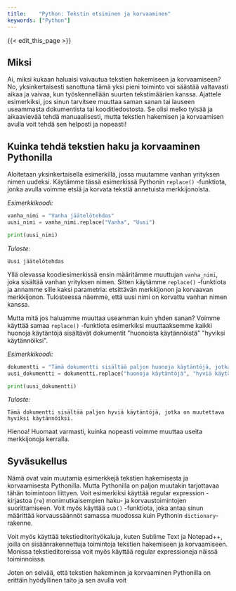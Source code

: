 ```yaml
---
title:    "Python: Tekstin etsiminen ja korvaaminen"
keywords: ["Python"]
---
```


{{< edit_this_page >}}

## Miksi

Ai, miksi kukaan haluaisi vaivautua tekstien hakemiseen ja korvaamiseen? No, yksinkertaisesti sanottuna tämä yksi pieni toiminto voi säästää valtavasti aikaa ja vaivaa, kun työskennellään suurten tekstimäärien kanssa. Ajattele esimerkiksi, jos sinun tarvitsee muuttaa saman sanan tai lauseen useammasta dokumentista tai kooditiedostosta. Se olisi melko tylsää ja aikaavievää tehdä manuaalisesti, mutta tekstien hakemisen ja korvaamisen avulla voit tehdä sen helposti ja nopeasti!

## Kuinka tehdä tekstien haku ja korvaaminen Pythonilla

Aloitetaan yksinkertaisella esimerkillä, jossa muutamme vanhan yrityksen nimen uudeksi. Käytämme tässä esimerkissä Pythonin `replace()` -funktiota, jonka avulla voimme etsiä ja korvata tekstiä annetuista merkkijonoista.

*Esimerkkikoodi:*

```Python
vanha_nimi = "Vanha jäätelötehdas"
uusi_nimi = vanha_nimi.replace("Vanha", "Uusi")

print(uusi_nimi)
```

*Tuloste:*

`Uusi jäätelötehdas`

Yllä olevassa koodiesimerkissä ensin määritämme muuttujan `vanha_nimi`, joka sisältää vanhan yrityksen nimen. Sitten käytämme `replace()` -funktiota ja annamme sille kaksi parametria: etsittävän merkkijonon ja korvaavan merkkijonon. Tulosteessa näemme, että uusi nimi on korvattu vanhan nimen kanssa.

Mutta mitä jos haluamme muuttaa useamman kuin yhden sanan? Voimme käyttää samaa `replace()` -funktiota esimerkiksi muuttaaksemme kaikki huonoja käytäntöjä sisältävät dokumentit "huonoista käytännöistä" "hyviksi käytännöiksi".

*Esimerkkikoodi:*

```Python
dokumentti = "Tämä dokumentti sisältää paljon huonoja käytäntöjä, jotka on muutettava hyviksi käytännöiksi."
uusi_dokumentti = dokumentti.replace("huonoja käytäntöjä", "hyviä käytäntöjä")

print(uusi_dokumentti)
```

*Tuloste:*

`Tämä dokumentti sisältää paljon hyviä käytäntöjä, jotka on muutettava hyviksi käytännöiksi.`

Hienoa! Huomaat varmasti, kuinka nopeasti voimme muuttaa useita merkkijonoja kerralla.

## Syväsukellus

Nämä ovat vain muutamia esimerkkejä tekstien hakemisesta ja korvaamisesta Pythonilla. Mutta Pythonilla on paljon muutakin tarjottavaa tähän toimintoon liittyen. Voit esimerkiksi käyttää regular expression -kirjastoa (`re`) monimutkaisempien haku- ja korvaustoimintojen suorittamiseen. Voit myös käyttää `sub()` -funktiota, joka antaa sinun määrittää korvaussäännöt samassa muodossa kuin Pythonin `dictionary`-rakenne.

Voit myös käyttää tekstieditorityökaluja, kuten Sublime Text ja Notepad++, joilla on sisäänrakennettuja toimintoja tekstien hakemiseen ja korvaamiseen. Monissa tekstieditoreissa voit myös käyttää regular expressioneja näissä toiminnoissa.

Joten on selvää, että tekstien hakeminen ja korvaaminen Pythonilla on erittäin hyödyllinen taito ja sen avulla voit